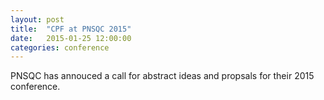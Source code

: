 ```yaml
---
layout: post
title:  "CPF at PNSQC 2015"
date:   2015-01-25 12:00:00
categories: conference
---
```


PNSQC has annouced a call for abstract ideas and propsals for their 2015 conference. 

